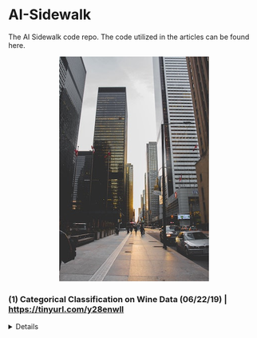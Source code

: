 # AI-Sidewalk
The AI Sidewalk code repo. The code utilized in the articles can be found here.
<p align="center">
<img src=https://github.com/ShantanuPhadke/AI-Sidewalk/blob/master/architectural-design-architecture-buildings-990094.jpg>
</p>

### (1) Categorical Classification on Wine Data (06/22/19) | https://tinyurl.com/y28enwll
<details>
  <h4>Instructions to Run Code:</h4>
  <p>
  Go into the 1_Categorical_Classification folder<br>
  python3 data_splitter.py<br>
  python3 pipeline.py<br>
  <p>
</details>  
  
